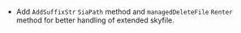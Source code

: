 - Add `AddSuffixStr` `SiaPath` method and `managedDeleteFile` `Renter` method
for better handling of extended skyfile.